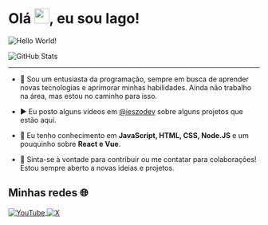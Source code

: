 <h1 align="left">Olá <img src="https://fonts.gstatic.com/s/e/notoemoji/latest/1f44b/512.gif" width="30px" height="30px">, eu sou Iago!</h1>

<p align="left"> <img src="https://img.shields.io/badge/Status_do_meu-Github-2563eb" alt="Hello World!" /> </p>
<p align="left"> <img src="https://github-readme-stats.vercel.app/api?username=ieszodev&show_icons=false&theme=github_dark" alt="GitHub Stats" /> </p>

---

- 👤 Sou um entusiasta da programação, sempre em busca de aprender novas tecnologias e aprimorar minhas habilidades. Ainda não trabalho na área, mas estou no caminho para isso.

- ▶️ Eu posto alguns vídeos em [@ieszodev](https://www.youtube.com/@ieszodev) sobre alguns projetos que estão aqui.

- 🧠 Eu tenho conhecimento em **JavaScript, HTML, CSS, Node.JS** e um pouquinho sobre **React e Vue**.

- 🤝 Sinta-se à vontade para contribuir ou me contatar para colaborações! Estou sempre aberto a novas ideias e projetos.

## Minhas redes 🌐

  <a href="https://www.youtube.com/@ieszodev/" target="_blank">
    <img align="center" src="https://img.shields.io/badge/-@ieszodev-0f172a?style=flat&logo=youtube" alt="YouTube"/>
  </a>
  <a href="https://x.com/ieszodev" target="_blank">
    <img align="center" src="https://img.shields.io/badge/-ieszodev-0f172a?style=flat&logo=x" alt="X"/>  
  </a>
